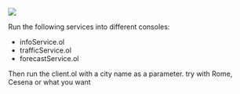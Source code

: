 ![](https://docs.jolie-lang.org/v1.10.x/.gitbook/assets/arch_parallel_example.png)

Run the following services into different consoles:
- infoService.ol
- trafficService.ol
- forecastService.ol

Then run the client.ol with a city name as a parameter.
try with Rome, Cesena or what you want
